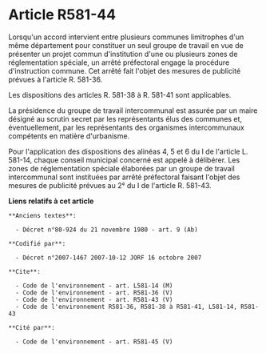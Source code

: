 # Article R581-44

Lorsqu'un accord intervient entre plusieurs communes limitrophes d'un même département pour constituer un seul groupe de
travail en vue de présenter un projet commun d'institution d'une ou plusieurs zones de réglementation spéciale, un arrêté
préfectoral engage la procédure d'instruction commune. Cet arrêté fait l'objet des mesures de publicité prévues à l'article
R. 581-36.

Les dispositions des articles R. 581-38 à R. 581-41 sont applicables.

La présidence du groupe de travail intercommunal est assurée par un maire désigné au scrutin secret par les représentants
élus des communes et, éventuellement, par les représentants des organismes intercommunaux compétents en matière d'urbanisme.

Pour l'application des dispositions des alinéas 4, 5 et 6 du I de l'article L. 581-14, chaque conseil municipal concerné est
appelé à délibérer. Les zones de réglementation spéciale élaborées par un groupe de travail intercommunal sont instituées par
arrêté préfectoral faisant l'objet des mesures de publicité prévues au 2° du I de l'article R. 581-43.

**Liens relatifs à cet article**

	**Anciens textes**:

	  - Décret n°80-924 du 21 novembre 1980 - art. 9 (Ab)

	**Codifié par**:

	  - Décret n°2007-1467 2007-10-12 JORF 16 octobre 2007

	**Cite**:

	  - Code de l'environnement - art. L581-14 (M)
	  - Code de l'environnement - art. R581-36 (V)
	  - Code de l'environnement - art. R581-43 (V)
	  - Code de l'environnement R581-36, R581-38 à R581-41, L581-14, R581-43

	**Cité par**:

	  - Code de l'environnement - art. R581-45 (V)
